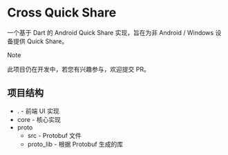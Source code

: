 # Cross Quick Share

一个基于 Dart 的 Android Quick Share 实现，旨在为非 Android / Windows 设备提供 Quick Share。

> [!NOTE]
> 此项目仍在开发中，若您有兴趣参与，欢迎提交 PR。

## 项目结构

- . - 前端 UI 实现
- core - 核心实现
- proto
  - src - Protobuf 文件
  - proto_lib - 根据 Protobuf 生成的库
